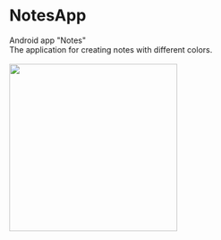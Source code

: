 # NotesApp
Android app "Notes"
<br>
The application for creating notes with different colors.
<br>
<br>
<img height="300" src="https://i.ibb.co/SPYdmWS/notes11.jpg">
<br>
